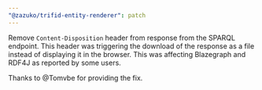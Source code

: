 ```yaml
---
"@zazuko/trifid-entity-renderer": patch
---
```


Remove `Content-Disposition` header from response from the SPARQL endpoint.
This header was triggering the download of the response as a file instead of displaying it in the browser.
This was affecting Blazegraph and RDF4J as reported by some users.

Thanks to @Tomvbe for providing the fix.
